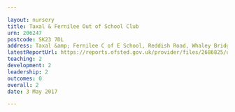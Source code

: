 ```yaml
---

layout: nursery
title: Taxal & Fernilee Out of School Club
urn: 206247
postcode: SK23 7DL
address: Taxal &amp; Fernilee C of E School, Reddish Road, Whaley Bridge, High Peak, Derbyshire, SK23 7DL
latestReportUrl: https://reports.ofsted.gov.uk/provider/files/2686825/urn/206247.pdf
teaching: 2
development: 2
leadership: 2
outcomes: 0
overall: 2
date: 3 May 2017

---
```

